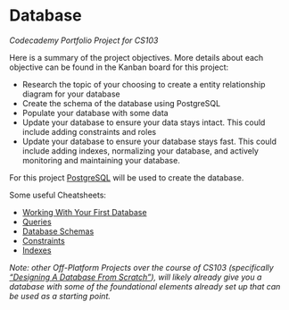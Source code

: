 # Database
*Codecademy Portfolio Project for CS103*

Here is a summary of the project objectives. More details about each objective can be found in the Kanban board for this project:

- Research the topic of your choosing to create a entity relationship diagram for your database
- Create the schema of the database using PostgreSQL
- Populate your database with some data
- Update your database to ensure your data stays intact. This could include adding constraints and roles
- Update your database to ensure your database stays fast. This could include adding indexes, normalizing your database, and actively monitoring and maintaining your database.

For this project [PostgreSQL](https://www.codecademy.com/articles/installing-and-using-postgresql-locally) will be used to create the database.

Some useful Cheatsheets:
- [Working With Your First Database](https://www.codecademy.com/learn/what-is-a-database/modules/working-with-your-first-database/cheatsheet)
- [Queries](https://www.codecademy.com/learn/what-can-i-do-with-a-database/modules/learn-sql-queries/cheatsheet)
- [Database Schemas](https://www.codecademy.com/learn/how-do-i-make-and-populate-my-own-database/modules/designing-a-database-schema/cheatsheet)
- [Constraints](https://www.codecademy.com/learn/how-do-i-make-sure-my-database-stays-intact/modules/constraints/cheatsheet)
- [Indexes](https://www.codecademy.com/learn/how-do-i-make-sure-my-database-stays-fast/modules/indexes/cheatsheet)

*Note: other Off-Platform Projects over the course of CS103 (specifically [“Designing A Database From Scratch”](https://www.codecademy.com/journeys/computer-science/paths/cscj-22-databases/tracks/cscj-22-designing-relational-databases/modules/wdcp-22-creating-an-organized-database-04584a24-895f-47c1-859a-4c78874a15bb/informationals/off-platform-project-designing-a-database-from-scratch)), will likely already give you a database with some of the foundational elements already set up that can be used as a starting point.*
